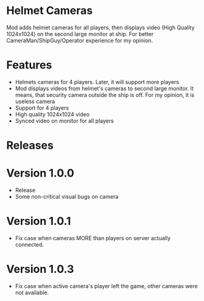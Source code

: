 # Helmet Cameras
Mod adds helmet cameras for all players, then displays video (High Quality 1024x1024) on the second large monitor at ship. For better CameraMan/ShipGuy/Operator experience for my opinion.

# Features
- Helmets cameras for 4 players. Later, it will support more players
- Mod displays videos from helmet's cameras to second large monitor. It means, that security camera outside the ship is off. For my opinion, it is useless camera
- Support for 4 players
- High quality 1024x1024 video
- Synced video on monitor for all players

# Releases

# Version 1.0.0
- Release
- Some non-critical visual bugs on camera

# Version 1.0.1
- Fix case when cameras MORE than players on server actually connected.

# Version 1.0.3
- Fix case when active camera's player left the game, other cameras were not available.